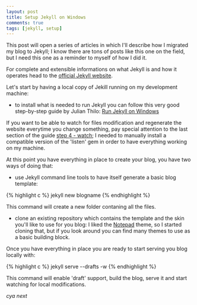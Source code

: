 ```yaml
---
layout: post
title: Setup Jekyll on Windows
comments: true
tags: [jekyll, setup]
---
```


This post will open a series of articles in which I'll describe how I migrated my blog to Jekyll; I know there are tons of posts like this one on the field, but I need this one as a reminder to myself of how I did it.

For complete and extensible informations on what Jekyll is and how it operates head to the [official Jekyll website](http://jekyllrb.com/).

Let's start by having a local copy of Jekill running on my development machine:
- to install what is needed to run Jekyll you can follow this very good step-by-step guide by Julian Thilo: [Run Jekyll on Windows](http://jekyll-windows.juthilo.com/)

If you want to be able to watch for files modification and regenerate the website everytime you change something, pay special attention to the last section of the guide [step 4 - watch](http://jekyll-windows.juthilo.com/4-wdm-gem/);
I needed to manually install a compatible version of the 'listen' gem in order to have everything working on my machine.

At this point you have everything in place to create your blog, you have two ways of doing that:

- use Jekyll command line tools to have itself generate a basic blog template:

{% highlight c %}
jekyll new blogname
{% endhighlight %}

This command will create a new folder contaning all the files.

- clone an existing repository which contains the template and the skin you'll like to use for you blog: I liked the [Notepad](https://github.com/hmfaysal/Notepad) theme, so I started cloning that, but if you look around you can find many themes to use as a basic building block.

Once you have everything in place you are ready to start serving you blog locally with:

{% highlight c %}
jekyll serve --drafts -w
{% endhighlight %}

This command will enable 'draft' support, build the blog, serve it and start watching for local modifications.

_cya next_
